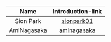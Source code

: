 | Name | Introduction-link |
|:---:|:---:|
|Sion Park|[sionpark01](https://github.com/AmiNagasaka/hello-world/blob/main/intro2.md)|
|AmiNagasaka|[aminagasaka](https://github.com/AmiNagasaka/hello-world/blob/main/intro.md)|
